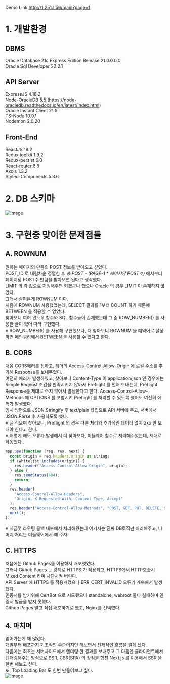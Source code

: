 Demo Link http://1.251.1.56/main?page=1  

# 1. 개발환경
## DBMS
Oracle Database 21c Express Edition Release 21.0.0.0.0  
Oracle Sql Developer 22.2.1  
  
## API Server
ExpressJS 4.18.2  
Node-OracleDB 5.5 (https://node-oracledb.readthedocs.io/en/latest/index.html)  
Oracle Instant Client 21.9  
TS-Node 10.9.1  
Nodemon 2.0.20  

## Front-End
ReactJS 18.2  
Redux toolkit 1.9.2  
Redux-persist 6.0  
React-router 6.8  
Axois 1.3.2  
Styled-Components 5.3.6  
  
		
# 2. DB 스키마
![image](https://user-images.githubusercontent.com/104773096/218503463-0b8147eb-3e3d-42e2-ad36-a71686a139c1.png)
				
# 3. 구현중 맞이한 문제점들
## A. ROWNUM  
원하는 페이지의 만큼의 POST 정보를 받아오고 싶었다.  
POST_ID 로 내림차순 정렬한 후 _총 POST - (PAGE-1 * 페이지당 POST수)_ 에서부터 페이지당 POST수 만큼을 받아오면 된다고 생각했다.  
LIMIT 의 각 값으로 지정해주면 되겠구나 했으나 Oracle 의 경우 LIMIT 이 존재하지 않았다.  
그래서 살펴본게 ROWNUM 이다.    
처음에 ROWNUM 사용했었는데, SELECT 결과를 1부터 COUNT 하기 때문에 BETWEEN 을 적용할 수 없었다.  
찾아보니 여러 윈도우 함수와 SQL 함수들이 존재했는데 그 중 ROW_NUMBER() 를 사용한 글이 있어 따라 구현했다.  
※ ROW_NUMBER() 를 사용해 구현했으나, 더 찾아보니 ROWNUM 을 예약어로 설정하면 메인쿼리에서 BETWEEN 을 사용할 수 있다고 한다.  
		
## B. CORS  
처음 CORS에러를 접하고, 헤더의 Access-Control-Allow-Origin 에 로컬 주소를 추가해 Response를 보내주었다.  
여전히 에러가 발생하였고, 찾아보니 Content-Type 이 application/json 인 경우에는 Simple Reqeust 조건을 만족시키지 않아서 Preflight 를 먼저 보내는데, Preflight Response를 제대로 주지 않아서 발생한다고 한다.
Access-Control-Allow-Methods 에 OPTIONS 를 포함시켜 Preflight 를 처리할 수 있도록 했어도 여전히 에러가 발생했다.  
임시 방편으로 JSON.Stringify 후 text/plain 타입으로 API 서버에 주고, 서버에서 JSON.Parse 후 사용하도록 했다.  
※ 글 적으며 찾아보니, Preflight 의 경우 다른 처리와 추가적인 데이터 없이 2xx 만 보내야 한다고 한다.   
※ 저렇게 해도 오류가 발생해서 더 찾아보다, 미들웨어 함수로 처리해주었는데, 제대로 작동했다..  
```javascript
app.use(function (req, res, next) {
  const origin = req.headers.origin as string;
  if (whitelist.includes(origin)) {
    res.header("Access-Control-Allow-Origin", origin);
  } else {
    res.sendStatus(404);
    return;
  }
  res.header(
    "Access-Control-Allow-Headers",
    "Origin, X-Requested-With, Content-Type, Accept"
  );
  res.header("Access-Control-Allow-Methods", "POST, GET, PUT, DELETE, OPTIONS");
  next();
});
```
※ 지금껏 라우팅 콜백 내부에서 처리해줬는데 여기서는 진짜 DB로직만 처리해주고, 나머지 처리는 미들웨어에서 해 주자.

## C. HTTPS  
처음에는 Github Pages를 이용해서 배포했었다.  
그러나 Github Pages 는 강제로 HTTPS 가 적용되고, HTTPS에서 HTTP호출시 Mixed Content 라며 차단시켜 버린다.  
API Server 에 HTTPS 를 적용시켰으나 ERR_CERT_INVALID 오류가 계속해서 발생했다.  
인증서를 받기위해 CertBot 으로 시도했으나 standalone, webroot 둘다 실패하며 인증서 발급을 받지 못했다.  
Github Pages 말고 직접 배포하기로 했고, Nginx를 선택했다.  

## 4. 마치며  
얻어가는게 꽤 많았다.  
개발부터 배포까지 기초적인 수준이지만 해보면서 전체적인 흐름을 알게 됐다.  
다음에는 최초는 서버사이드에서 렌더링 한 결과를 보내주고 그 다음엔 클라이언트에서 렌더링해주는 방식으로 SSR, CSR(SPA) 의 장점을 합친 Next.js 를 이용해서 SSR 을 한번 해보고 싶다.  
또, Top Loading Bar 도 한번 만들어보고 싶다.  
![image](https://user-images.githubusercontent.com/104773096/218535282-dfa36230-eb38-4e29-907e-1fd47373a412.png)







